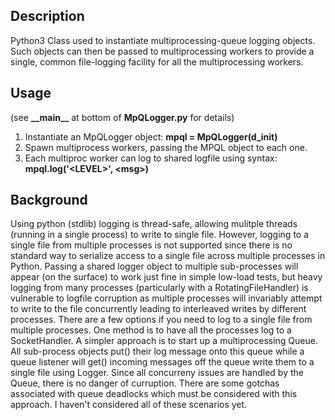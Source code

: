 Description
-----------
Python3 Class used to instantiate multiprocessing-queue logging objects. Such objects can then be passed to multiprocessing workers to provide a single, common file-logging facility for all the multiprocessing workers. 

Usage
-----
(see __\_\_main\_\___ at bottom of __MpQLogger.py__ for details)
1) Instantiate an MpQLogger object: __mpql = MpQLogger(d_init)__
2) Spawn multiprocess workers, passing the MPQL object to each one.
3) Each multiproc worker can log to shared logfile using syntax: __mpql.log('\<LEVEL>\', \<msg>\)__

Background
-----------
Using python (stdlib) logging is thread-safe, allowing mulitple threads (running in a single process) to write to single file. However, logging to a single file from multiple processes is not supported since there is no standard way to serialize access to a single file across multiple processes in Python. Passing a shared logger object to multiple sub-processes will appear (on the surface) to work just fine in simple low-load tests, but heavy logging from many processes (particularly with a RotatingFileHandler) is vulnerable to logfile corruption as multiple processes will invariably attempt to write to the file concurrently leading to interleaved writes by different processes.  There are a few options if you need to log to a single file from multiple processes. One method is to have all the processes log to a SocketHandler.  A simpler approach is to start up a multiprocessing Queue.  All sub-process objects put() their log message onto this queue while a queue listener will get() incoming messages off the queue write them to a single file using Logger. Since all concurreny issues are handled by the Queue, there is no danger of curruption. There are some gotchas associated with queue deadlocks which must be considered with this approach. I haven't considered all of these scenarios yet.
